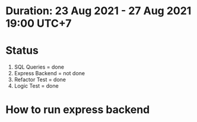 # Duration: 23 Aug 2021 - 27 Aug 2021 19:00 UTC+7

# Status
1. SQL Queries = done
2. Express Backend = not done
3. Refactor Test = done
4. Logic Test = done

# How to run express backend
